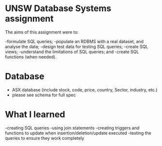 # UNSW Database Systems assignment
The aims of this assignment were to:

-formulate SQL queries;
-populate an RDBMS with a real dataset, and analyse the data;
-design test data for testing SQL queries;
-create SQL views;
-understand the limitations of SQL queries; and
-create SQL functions (when needed).

# Database
- ASX database (include stock, code, price, country, Sector, industry, etc.)
- please see schema for full spec

# What I learned
-creating SQL queries
-using join statements
-creating triggers and functions to update when insertion/deletion/update executed
-testing the queries to ensure they work completely


